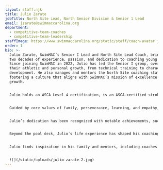 ```yaml
---
layout: staff.njk
title: Julio Zarate
jobTitle: North Site Lead, North Senior Division & Senior 1 Lead
email: jzarate@swimmaccarolina.org
department:
  - competitive-team-coaches
  - competitive-team-leadership
staffImage: https://www.swimmaccarolina.org/static/staff/coach-avatar.jpg
order: 1
bio: >-
  Julio Zarate, SwimMAC’s Senior I Lead and North Site Lead Coach, brings over
  two decades of experience, passion, and dedication to coaching young athletes.
  Since joining SwimMAC in 2022, Julio has led the Senior I group, overseeing
  their athletic and personal growth, from technical training to character
  development. He also manages and mentors the North Site coaching staff,
  fostering a culture that aligns with SwimMAC’s mission of excellence and
  growth.


  Julio holds an ASCA Level 4 certification, is an ASCA-certified stroke technician, and was part of the ASCA Fellows class of 2008. Additionally, he is CrossFit Level 1 certified, further demonstrating his commitment to holistic athletic development. He previously led teams as Head Coach at CBAC and Swim Torrance and served as Technical Chair of the Pacific Committee for Southern California Swimming. His varied experience includes roles like Assistant Aquatic Director at St. Mary’s College of Maryland, pool manager, and assistant coach at Longhorn Swim Camp, which has enriched his multifaceted approach to coaching and team leadership.


  Guided by core values of family, perseverance, learning, and empathy, Julio is known for his commitment to continuous self-improvement and his ability to connect meaningfully with athletes. He is passionate about helping athletes develop discipline, resilience, and confidence, focusing on meeting them where they are and guiding them to the next level. His vision for SwimMAC involves a return to the foundational principles that made it one of the country’s leading programs, combined with innovations to keep SwimMAC at the forefront of competitive swimming.


  Julio’s dedication has been recognized with notable achievements, such as the National Diversity Select Camp Staff position, and awards like the Oregon LSC Senior Coach of the Year nomination. Throughout his career, his teams have broken LSC records in Maryland, Oregon, North Carolina, and Southern California, won major including LSC, Sectional, and Junior National meets, and his swimmers have attended national camps. Julio’s goal at SwimMAC is to inspire and empower young athletes, helping them look back on their SwimMAC journey with pride and appreciation.


  Beyond the pool deck, Julio’s life experience has shaped his coaching philosophy. After his parents’ divorce, swimming provided him with structure, commitment, and a path forward, thanks to his club coach’s mentorship. Today, Julio seeks to be a positive influence, providing young people with the same guidance that helped him through pivotal moments. A lifelong learner, he also enjoys painting, and he has artwork currently displayed in the Charlotte area.


  Julio finds inspiration in his family and mentors, including coaches Rachael Zarate, Kerry Elliott, Chuck Batchelor, David Marsh, and Jack Roach. He believes in living in the present and overcoming fear through focus and mindfulness, likening it to the discipline of a ninja. With gratitude and strong values, Julio Zarate continues to leave a meaningful impact on his athletes, his team, and the SwimMAC community


  ![](/static/uploads/julio-zarate-2.jpg)
---
```

